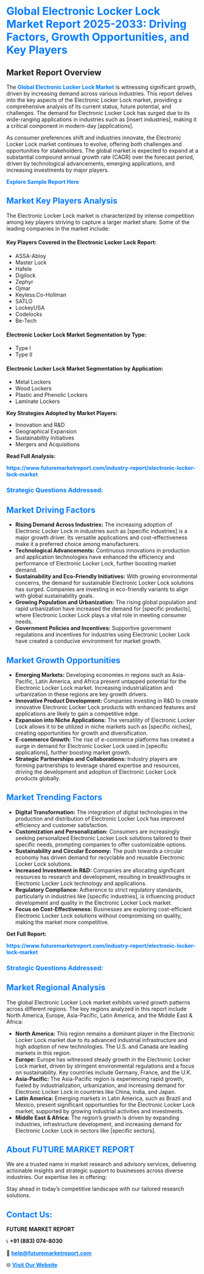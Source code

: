 <h1 style="color: #007BFF;">Global Electronic Locker Lock Market Report 2025-2033: Driving Factors, Growth Opportunities, and Key Players</h1>

<section id="overview">
<h2>Market Report Overview</h2>
<p>The <a href="https://www.futuremarketreport.com/industry-report/electronic-locker-lock-market" style="color: #007BFF; text-decoration: none;"><strong>Global Electronic Locker Lock Market</strong></a> is witnessing significant growth, driven by increasing demand across various industries. This report delves into the key aspects of the Electronic Locker Lock market, providing a comprehensive analysis of its current status, future potential, and challenges. The demand for Electronic Locker Lock has surged due to its wide-ranging applications in industries such as [insert industries], making it a critical component in modern-day [applications].</p>
<p>As consumer preferences shift and industries innovate, the Electronic Locker Lock market continues to evolve, offering both challenges and opportunities for stakeholders. The global market is expected to expand at a substantial compound annual growth rate (CAGR) over the forecast period, driven by technological advancements, emerging applications, and increasing investments by major players.</p>
</section>

<section id="overview">
<p><a href="https://www.futuremarketreport.com/request-sample/reportId=88433" style="color: #007BFF; text-decoration: none;"><strong>Explore Sample Report Here</strong></a></p>
</section>

<section id="key-players">
<h2 style="color: #007BFF;">Market Key Players Analysis</h2>
<p>The Electronic Locker Lock market is characterized by intense competition among key players striving to capture a larger market share. Some of the leading companies in the market include:</p>
<h4>Key Players Covered in the Electronic Locker Lock Report:</h4>
<ul><li>ASSA-Abloy</li><li>Master Lock</li><li>Hafele</li><li>Digilock</li><li>Zephyr</li><li>Ojmar</li><li>Keyless.Co-Hollman</li><li>SATLO</li><li>LockeyUSA</li><li>Codelocks</li><li>Be-Tech</li></ul>
<h4>Electronic Locker Lock Market Segmentation by Type:</h4>
<ul><li>Type I</li><li>Type II</li></ul>

<h4>Electronic Locker Lock Market Segmentation by Application:</h4>
<ul><li>Metal Lockers</li><li>Wood Lockers</li><li>Plastic and Phenolic Lockers</li><li>Laminate Lockers</li></ul>
<p><strong>Key Strategies Adopted by Market Players:</strong></p>
<ul>
<li>Innovation and R&D</li>
<li>Geographical Expansion</li>
<li>Sustainability Initiatives</li>
<li>Mergers and Acquisitions</li>
</ul>
</section>

<section>
<p><strong>Read Full Analysis: </strong></p><a href="https://www.futuremarketreport.com/industry-report/electronic-locker-lock-market" style="color: #007BFF; text-decoration: none;"><strong>https://www.futuremarketreport.com/industry-report/electronic-locker-lock-market</strong></a>
<h3 style="color: #007BFF;">Strategic Questions Addressed:</h3>
</section>

<section id="driving-factors">
<h2 style="color: #007BFF;">Market Driving Factors</h2>
<ul>
<li><strong>Rising Demand Across Industries:</strong> The increasing adoption of Electronic Locker Lock in industries such as [specific industries] is a major growth driver. Its versatile applications and cost-effectiveness make it a preferred choice among manufacturers.</li>
<li><strong>Technological Advancements:</strong> Continuous innovations in production and application technologies have enhanced the efficiency and performance of Electronic Locker Lock, further boosting market demand.</li>
<li><strong>Sustainability and Eco-Friendly Initiatives:</strong> With growing environmental concerns, the demand for sustainable Electronic Locker Lock solutions has surged. Companies are investing in eco-friendly variants to align with global sustainability goals.</li>
<li><strong>Growing Population and Urbanization:</strong> The rising global population and rapid urbanization have increased the demand for [specific products], where Electronic Locker Lock plays a vital role in meeting consumer needs.</li>
<li><strong>Government Policies and Incentives:</strong> Supportive government regulations and incentives for industries using Electronic Locker Lock have created a conducive environment for market growth.</li>
</ul>
</section>

<section id="growth-opportunities">
<h2 style="color: #007BFF;">Market Growth Opportunities</h2>
<ul>
<li><strong>Emerging Markets:</strong> Developing economies in regions such as Asia-Pacific, Latin America, and Africa present untapped potential for the Electronic Locker Lock market. Increasing industrialization and urbanization in these regions are key growth drivers.</li>
<li><strong>Innovative Product Development:</strong> Companies investing in R&D to create innovative Electronic Locker Lock products with enhanced features and applications are likely to gain a competitive edge.</li>
<li><strong>Expansion into Niche Applications:</strong> The versatility of Electronic Locker Lock allows it to be utilized in niche markets such as [specific niches], creating opportunities for growth and diversification.</li>
<li><strong>E-commerce Growth:</strong> The rise of e-commerce platforms has created a surge in demand for Electronic Locker Lock used in [specific applications], further boosting market growth.</li>
<li><strong>Strategic Partnerships and Collaborations:</strong> Industry players are forming partnerships to leverage shared expertise and resources, driving the development and adoption of Electronic Locker Lock products globally.</li>
</ul>
</section>

<section id="trending-factors">
<h2 style="color: #007BFF;">Market Trending Factors</h2>
<ul>
<li><strong>Digital Transformation:</strong> The integration of digital technologies in the production and distribution of Electronic Locker Lock has improved efficiency and customer satisfaction.</li>
<li><strong>Customization and Personalization:</strong> Consumers are increasingly seeking personalized Electronic Locker Lock solutions tailored to their specific needs, prompting companies to offer customizable options.</li>
<li><strong>Sustainability and Circular Economy:</strong> The push towards a circular economy has driven demand for recyclable and reusable Electronic Locker Lock solutions.</li>
<li><strong>Increased Investment in R&D:</strong> Companies are allocating significant resources to research and development, resulting in breakthroughs in Electronic Locker Lock technology and applications.</li>
<li><strong>Regulatory Compliance:</strong> Adherence to strict regulatory standards, particularly in industries like [specific industries], is influencing product development and quality in the Electronic Locker Lock market.</li>
<li><strong>Focus on Cost-Effectiveness:</strong> Businesses are exploring cost-efficient Electronic Locker Lock solutions without compromising on quality, making the market more competitive.</li>
</ul>
</section>

<section>
<p><strong>Get Full Report: </strong></p><a href="https://www.futuremarketreport.com/industry-report/electronic-locker-lock-market" style="color: #007BFF; text-decoration: none;"><strong>https://www.futuremarketreport.com/industry-report/electronic-locker-lock-market</strong></a>
<h3 style="color: #007BFF;">Strategic Questions Addressed:</h3>
</section>


<section id="regional-analysis">
<h2 style="color: #007BFF;">Market Regional Analysis</h2>
<p>The global Electronic Locker Lock market exhibits varied growth patterns across different regions. The key regions analyzed in this report include North America, Europe, Asia-Pacific, Latin America, and the Middle East & Africa:</p>
<ul>
<li><strong>North America:</strong> This region remains a dominant player in the Electronic Locker Lock market due to its advanced industrial infrastructure and high adoption of new technologies. The U.S. and Canada are leading markets in this region.</li>
<li><strong>Europe:</strong> Europe has witnessed steady growth in the Electronic Locker Lock market, driven by stringent environmental regulations and a focus on sustainability. Key countries include Germany, France, and the U.K.</li>
<li><strong>Asia-Pacific:</strong> The Asia-Pacific region is experiencing rapid growth, fueled by industrialization, urbanization, and increasing demand for Electronic Locker Lock in countries like China, India, and Japan.</li>
<li><strong>Latin America:</strong> Emerging markets in Latin America, such as Brazil and Mexico, present significant opportunities for the Electronic Locker Lock market, supported by growing industrial activities and investments.</li>
<li><strong>Middle East & Africa:</strong> The region’s growth is driven by expanding industries, infrastructure development, and increasing demand for Electronic Locker Lock in sectors like [specific sectors].</li>
</ul>
</section>

<footer>
<h2 style="color: #007BFF;">About FUTURE MARKET REPORT</h2>
<p>We are a trusted name in market research and advisory services, delivering actionable insights and strategic support to businesses across diverse industries. Our expertise lies in offering:</p>

<p>Stay ahead in today’s competitive landscape with our tailored research solutions.</p>

<h2 style="color: #007BFF;">Contact Us:</h2>
<p><strong>FUTURE MARKET REPORT</strong></p>
<p>📞 <strong>+91 (883) 074-8030</strong></p>
<p>📧 <strong><a href="mailto:help@futuremarketreport.com" style="color: #007BFF;">help@futuremarketreport.com</a></strong></p>
<p>🌐 <strong><a href="https://www.futuremarketreport.com/" style="color: #007BFF;">Visit Our Website</a></strong></p>
</footer>